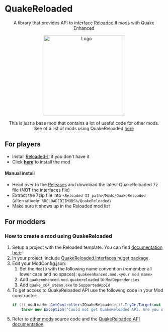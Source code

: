 # QuakeReloaded
<p align="center">A library that provides API to interface <a href="https://github.com/Reloaded-Project/Reloaded-II">Reloaded II</a> mods with Quake Enhanced</p>
<p align="center">
  <img width="256" height="256" alt="Logo" src="https://github.com/jpiolho/QuakeReloaded/blob/main/QuakeReloaded/Preview.png">
</p>

<p align="center">This is just a base mod that contains a lot of useful code for other mods. See of a list of mods using QuakeReloaded <a href="https://jpiolho.github.io/QuakeReloaded/mods.html">here</a></p>

## For players
* Install [Reloaded-II](https://github.com/Reloaded-Project/Reloaded-II) if you don't have it
* Click <a href="https://jpiolho.github.io/QuakeReloaded/installmod.html?username=jpiolho&repo=QuakeReloaded&file=QuakeReloaded{tag}.7z&latestVersion=1" target="_blank">**here**</a> to install the mod

#### Manual install
* Head over to the [Releases](https://github.com/jpiolho/QuakeReloaded/releases) and download the latest QuakeReloaded 7z file (NOT the interfaces file)
* Extract the 7zip file into `<Reloaded II path>/Mods/QuakeReloaded` (alternatively: `%RELOADEDIIMODS%/QuakeReloaded`)
* Make sure it shows up in the Reloaded mod list

## For modders

### How to create a mod using QuakeReloaded
1. Setup a project with the Reloaded template. You can find [documentation here](https://reloaded-project.github.io/Reloaded-II/DevelopmentEnvironmentSetup/)
2. In your project, include [QuakeReloaded.Interfaces nuget package](https://www.nuget.org/packages/QuakeReloaded.Interfaces).
3. Edit your ModConfig.json:
   1. Set the `ModID` with the following name convention (remember all lower case and no spaces): `quakeenhanced.mod.<your mod name>`
   2. Add `quakeenhanced.mod.quakereloaded` to `ModDependencies`
   3. Add `quake_x64_steam.exe` to `SupportedAppId`
4. To get access to QuakeReloaded API use the following code in your Mod constructor:
   ```csharp
   if (!(_modLoader.GetController<IQuakeReloaded>()?.TryGetTarget(out var qreloaded) ?? false))
       throw new Exception("Could not get QuakeReloaded API. Are you sure QuakeReloaded is installed & loaded before this mod?");
   ```
5. Refer to [other mods](https://jpiolho.github.io/QuakeReloaded/mods.html) source code and the [QuakeReloaded API documentation](https://jpiolho.github.io/QuakeReloaded/api.html).
